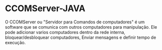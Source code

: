 # CCOMServer-JAVA
O CCOMServer ou "Servidor para Comandos de computadores" é um software que se comunica com outros computadores para manipulação. Ele pode adicionar varios computadores dentro da rede interna, bloquear/desbloquear computadores, Enviar mensagens e definir tempo de execução.
